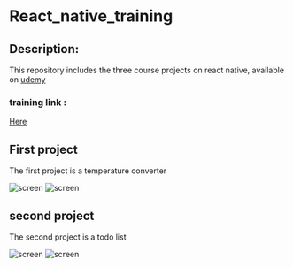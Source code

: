 # React_native_training

## Description:

This repository includes the three course projects on react native, available on [udemy](udemy.com)

### training link :

[Here](https://www.udemy.com/course/react-native-le-guide-du-debutant)

## First project

The first project is a temperature converter

![screen](./img/p1.png)
![screen](./img/p1-2.png)

## second project

The second project is a todo list

![screen](./img/p2.png)
![screen](./img/p2-2.png)
